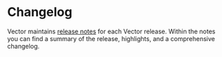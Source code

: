 # Changelog

Vector maintains [release notes] for each Vector release. Within the notes you
can find a summary of the release, highlights, and a comprehensive changelog.

[release notes]: https://vector.dev/releases/
